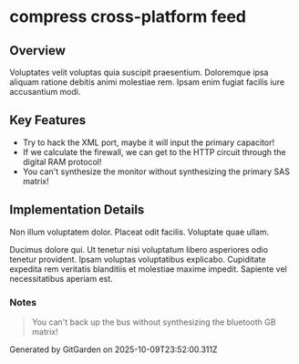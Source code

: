 # compress cross-platform feed

## Overview
Voluptates velit voluptas quia suscipit praesentium. Doloremque ipsa aliquam ratione debitis animi molestiae rem. Ipsam enim fugiat facilis iure accusantium modi.

## Key Features
- Try to hack the XML port, maybe it will input the primary capacitor!
- If we calculate the firewall, we can get to the HTTP circuit through the digital RAM protocol!
- You can't synthesize the monitor without synthesizing the primary SAS matrix!

## Implementation Details
Non illum voluptatem dolor. Placeat odit facilis. Voluptate quae ullam.
 Ducimus dolore qui. Ut tenetur nisi voluptatum libero asperiores odio tenetur provident. Ipsam voluptas voluptatibus explicabo. Cupiditate expedita rem veritatis blanditiis et molestiae maxime impedit. Sapiente vel necessitatibus aperiam est.

### Notes
> You can't back up the bus without synthesizing the bluetooth GB matrix!

Generated by GitGarden on 2025-10-09T23:52:00.311Z